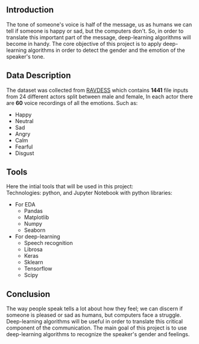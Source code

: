 ## Introduction
The tone of someone's voice is half of the message, us as humans we can tell if someone is happy or sad, but the computers don't. 
So, in order to translate this important part of the message, deep-learning algorithms will become in handy.
The core objective of this project is to apply deep-learning algorithms in order to detect the gender and the emotion of the speaker's tone.
## Data Description
The dataset was collected from [RAVDESS](https://zenodo.org/record/1188976) which contains **1441** file inputs from 24 different actors split between male and female, In each actor there are **60** voice recordings of all the emotions. Such as:
- Happy
- Neutral
- Sad
- Angry
- Calm
- Fearful
- Disgust

## Tools

Here the intial tools that will be used in this project: <br/>
Technologies: python, and Jupyter Notebook with python libraries: 
- For EDA
  - Pandas
  - Matplotlib
  - Numpy
  - Seaborn
- For deep-learning 
  - Speech recognition
  - Librosa
  - Keras
  - Sklearn
  - Tensorflow
  - Scipy

## Conclusion
The way people speak tells a lot about how they feel; we can discern if someone is pleased or sad as humans, but computers face a struggle.
Deep-learning algorithms will be useful in order to translate this critical component of the communication.
The main goal of this project is to use deep-learning algorithms to recognize the speaker's gender and feelings.


